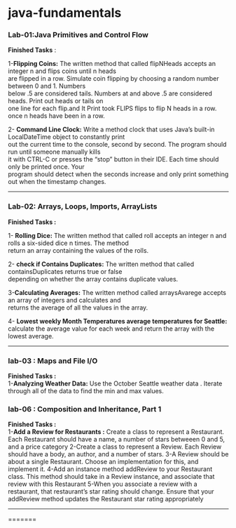 
# java-fundamentals


### Lab-01:Java Primitives and Control Flow <br>
**Finished Tasks** :<br>

1-**Flipping Coins:** The written method that called flipNHeads  accepts an integer n and flips coins until n heads<br> are flipped in a row. Simulate coin flipping by choosing a random number between 0 and 1. Numbers <br>below .5 are considered tails. Numbers at and above .5 are considered heads. Print out heads or tails on <br>one line for each flip.and It Print took FLIPS flips to flip N heads in a row. once n heads have been in a row.<br>

2- **Command Line Clock:** Write a method clock that uses Java’s built-in LocalDateTime object to constantly print <br>out the current time to the console, second by second. The program should run until someone manually kills <br>it with CTRL-C or presses the “stop” button in their IDE. Each time should only be printed once. Your <br>program should detect when the seconds increase and only print something out when the timestamp changes.<br>



<hr>

### Lab-02: Arrays, Loops, Imports, ArrayLists<br>

**Finished Tasks :**<br>

1- **Rolling Dice:** The written method that called roll  accepts an integer n and rolls a six-sided dice n times. The method  <br>return an array containing the values of the rolls.<br>

2- **check if Contains Duplicates:** The written method that called containsDuplicates  returns true or false <br>depending on whether the array contains duplicate values.<br>

3-**Calculating Averages:** The written method called arraysAvarege accepts an array of integers and calculates and <br>returns the average of all the values in the array.<br>

4- **Lowest weekly Month Temperatures average temperatures for Seattle:** calculate the average value for each week and return the array with the lowest average.

<hr>

### lab-03 : Maps and File I/O<br>
**Finished Tasks :**<br>
1-**Analyzing Weather Data:**
Use the October Seattle weather data . Iterate through all of the data to find the min and max values.


### lab-06 : Composition and Inheritance, Part 1<br>
**Finished Tasks :**<br>
1-**Add a Review for Restaurants :**
Create a class to represent a Restaurant. Each Restaurant should have a name, a number of stars betweeen 0 and 5, and a price category
2-Create a class to represent a Review. Each Review should have a body, an author, and a number of stars.
3-A Review should be about a single Restaurant. Choose an implementation for this, and implement it. 
4-Add an instance method addReview to your Restaurant class. This method should take in a Review instance, and associate that review with this Restaurant
5-When you associate a review with a restaurant, that restaurant’s star rating should change. Ensure that your addReview method updates the Restaurant star rating appropriately
<hr>
=======
